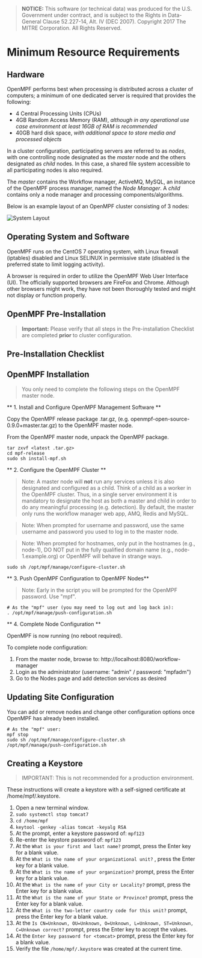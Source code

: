 > **NOTICE:** This software (or technical data) was produced for the U.S. Government under contract, and is subject to the Rights in Data-General Clause 52.227-14, Alt. IV (DEC 2007).
Copyright 2017 The MITRE Corporation. All Rights Reserved.

# Minimum Resource Requirements

## Hardware
OpenMPF performs best when processing is distributed across a cluster of computers; a minimum of one dedicated server is required that provides the following:

  - 4 Central Processing Units (CPUs)
  - 4GB Random Access Memory (RAM), *although in any operational use case environment at least 16GB of RAM is recommended*
  - 40GB hard disk space, *with additional space to store media and processed objects*

In a cluster configuration, participating servers are referred to as *nodes*, with one controlling node designated as the *master* node and the others designated as *child* nodes.  In this case, a shared file system accessible to all participating nodes is also required.

The *master* contains the Workflow manager, ActiveMQ, MySQL, an instance of the OpenMPF process manager, named the *Node Manager*. A *child* contains only a node manager and processing components/algorithms.

Below is an example layout of an OpenMPF cluster consisting of 3 nodes:

![System Layout](img/system_layout.png "System Layout")

## Operating System and Software
OpenMPF runs on the CentOS 7 operating system, with Linux firewall (iptables) disabled and Linux SELINUX in permissive state (disabled is the preferred state to limit logging activity).

A browser is required in order to utilize the OpenMPF Web User Interface (UI). The officially supported browsers are FireFox and Chrome. Although other browsers might work, they have not been thoroughly tested and might not display or function properly.

## OpenMPF Pre-Installation
> **Important:** Please verify that all steps in the Pre-installation Checklist are completed **prior** to cluster configuration.

## Pre-Installation Checklist


## OpenMPF Installation

> You only need to complete the following steps on the OpenMPF master node.

** 1. Install and Configure OpenMPF Management Software **

Copy the OpenMPF release package .tar.gz, (e.g. openmpf-open-source-0.9.0+master.tar.gz) to the OpenMPF master node.

From the OpenMPF master node, unpack the OpenMPF package.

```
tar zxvf <latest .tar.gz>
cd mpf-release
sudo sh install-mpf.sh
```

** 2. Configure the OpenMPF Cluster **

> Note: A master node will __**not**__ run any services unless it is also designated and configured as a child. Think of a child as a worker in the OpenMPF cluster. Thus, in a single server environment it is mandatory to designate the host as both a master and child in order to do any meaningful processing (e.g. detection). By default, the master only runs the workflow manager web app, AMQ, Redis and MySQL.

> Note: When prompted for username and password, use the same username and password you used to log in to the master node.

> Note: When prompted for hostnames, only put in the hostnames (e.g., node-1), DO NOT put in the fully qualified domain name (e.g., node-1.example.org) or OpenMPF will behave in strange ways.

```
sudo sh /opt/mpf/manage/configure-cluster.sh
```

** 3. Push OpenMPF Configuration to OpenMPF Nodes**

> Note: Early in the script you will be prompted for the OpenMPF password. Use "mpf".


```
# As the "mpf" user (you may need to log out and log back in):
. /opt/mpf/manage/push-configuration.sh
```

** 4. Complete Node Configuration **

OpenMPF is now running (no reboot required).

To complete node configuration:

  1. From the master node, browse to: http://localhost:8080/workflow-manager
  2. Login as the administrator (username: "admin" / password: "mpfadm")
  3. Go to the Nodes page and add detection services as desired

## Updating Site Configuration

You can add or remove nodes and change other configuration options once OpenMPF has already been installed.

```
# As the "mpf" user:
mpf stop
sudo sh /opt/mpf/manage/configure-cluster.sh
/opt/mpf/manage/push-configuration.sh
```

## Creating a Keystore

> IMPORTANT: This is not recommended for a production environment.

These instructions will create a keystore with a self-signed certificate at /home/mpf/.keystore.

1. Open a new terminal window.
2. `sudo systemctl stop tomcat7`
3. `cd /home/mpf`
4. `keytool -genkey -alias tomcat -keyalg RSA`
5. At the prompt, enter a keystore password of: `mpf123`
6. Re-enter the keystore password of: `mpf123`
7. At the `What is your first and last name?` prompt, press the Enter key for a blank value.
8. At the `What is the name of your organizational unit?` , press the Enter key for a blank value.
9. At the `What is the name of your organization?` prompt, press the Enter key for a blank value.
10. At the `What is the name of your City or Locality?` prompt, press the Enter key for a blank value.
11. At the `What is the name of your State or Province?` prompt, press the Enter key for a blank value.
12. At the `What is the two-letter country code for this unit?` prompt, press the Enter key for a blank value.
13. At the `Is CN=Unknown, OU=Unknown, O=Unknown, L=Unknown, ST=Unknown, C=Unknown correct?` prompt, press the Enter key to accept the values.
14. At the `Enter key password for <tomcat>` prompt, press the Enter key for a blank value.
15. Verify the file `/home/mpf/.keystore` was created at the current time.

